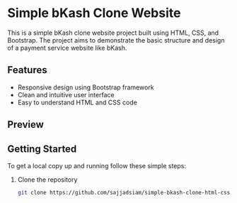 # Simple bKash Clone Website

This is a simple bKash clone website project built using HTML, CSS, and Bootstrap. The project aims to demonstrate the basic structure and design of a payment service website like bKash.

## Features

- Responsive design using Bootstrap framework
- Clean and intuitive user interface
- Easy to understand HTML and CSS code

## Preview


## Getting Started

To get a local copy up and running follow these simple steps:

1. Clone the repository
   ```sh
   git clone https://github.com/sajjadsiam/simple-bkash-clone-html-css-project.git
